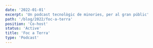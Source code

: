 ```yaml
---
date: '2022-01-01'
excerpt: 'Un podcast tecnològic de minories, per al gran públic'
path: '/blog/2022/foc-a-terra'
position: 'Co-host'
status: 'Active'
title: 'Foc a Terra'
type: 'Podcast'
---
```

